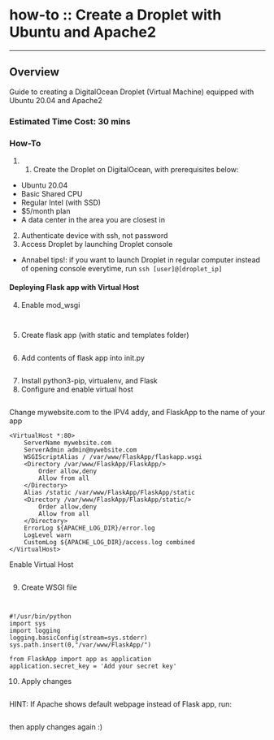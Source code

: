 # how-to :: Create a Droplet with Ubuntu and Apache2
---
## Overview
  Guide to creating a DigitalOcean Droplet (Virtual Machine) equipped with Ubuntu 20.04 and Apache2

### Estimated Time Cost: 30 mins

### How-To

1. 1. Create the Droplet on DigitalOcean, with prerequisites below:
- Ubuntu 20.04
- Basic Shared CPU
- Regular Intel (with SSD)
- $5/month plan
- A data center in the area you are closest in
2. Authenticate device with ssh, not password
3. Access Droplet by launching Droplet console
- Annabel tips!: if you want to launch Droplet in regular computer instead of opening console everytime, run `ssh [user]@[droplet_ip]`

#### Deploying Flask app with Virtual Host
4. Enable mod_wsgi
```sudo apt-get install libapache2-mod-wsgi-py3 python-dev
```
```sudo a2enmod wsgi
```
5. Create flask app (with static and templates folder)
```cd /var/www/
```
6. Add contents of flask app into init.py
```sudo nano __init__.py
```
7. Install python3-pip, virtualenv, and Flask
8. Configure and enable virtual host
```sudo nano /etc/apache2/sites-available/<FlaskApp>.conf
```
Change mywebsite.com to the IPV4 addy, and FlaskApp to the name of your app
```
<VirtualHost *:80>
 	ServerName mywebsite.com
 	ServerAdmin admin@mywebsite.com
 	WSGIScriptAlias / /var/www/FlaskApp/flaskapp.wsgi
 	<Directory /var/www/FlaskApp/FlaskApp/>
 		Order allow,deny
 		Allow from all
 	</Directory>
 	Alias /static /var/www/FlaskApp/FlaskApp/static
 	<Directory /var/www/FlaskApp/FlaskApp/static/>
 		Order allow,deny
 		Allow from all
 	</Directory>
 	ErrorLog ${APACHE_LOG_DIR}/error.log
 	LogLevel warn
 	CustomLog ${APACHE_LOG_DIR}/access.log combined
</VirtualHost>
```
Enable Virtual Host
```sudo a2ensite <FlaskApp>
```
9. Create WSGI file
```cd /var/www/<FlaskApp>
```
```sudo nano <flaskapp>.wsgi
```
```
#!/usr/bin/python
import sys
import logging
logging.basicConfig(stream=sys.stderr)
sys.path.insert(0,"/var/www/FlaskApp/")

from FlaskApp import app as application
application.secret_key = 'Add your secret key'
```
10. Apply changes
```sudo service apache2 restart
```
HINT: If Apache shows default webpage instead of Flask app, run:
```sudo a2dissite 000-default.conf
```
then apply changes again :)
